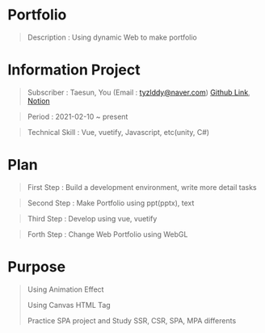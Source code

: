 # Portfolio
> Description : Using dynamic Web to make portfolio

# Information Project
> Subscriber : Taesun, You (Email : tyzlddy@naver.com) [Github Link](https://github.com/TaeSun94), [Notion](https://www.notion.so/234c7be16ba1468eb0d048760de495b0?v=623135eeea8b432282d545de6d28bdff)

> Period : 2021-02-10 ~ present

> Technical Skill : Vue, vuetify, Javascript, etc(unity, C#)

# Plan
> First Step : Build a development environment, write more detail tasks

> Second Step : Make Portfolio using ppt(pptx), text

> Third Step : Develop using vue, vuetify

> Forth Step : Change Web Portfolio using WebGL

# Purpose

> Using Animation Effect
>
> Using Canvas HTML Tag
>
> Practice SPA project and Study SSR, CSR, SPA, MPA differents
